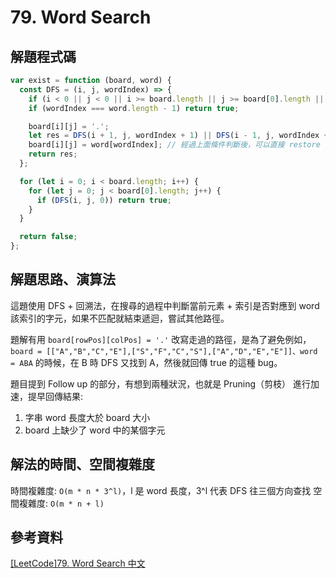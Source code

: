 # 79. Word Search

## 解題程式碼

```javascript
var exist = function (board, word) {
  const DFS = (i, j, wordIndex) => {
    if (i < 0 || j < 0 || i >= board.length || j >= board[0].length || board[i][j] !== word[wordIndex]) return false;
    if (wordIndex === word.length - 1) return true;

    board[i][j] = '.';
    let res = DFS(i + 1, j, wordIndex + 1) || DFS(i - 1, j, wordIndex + 1) || DFS(i, j + 1, wordIndex + 1) || DFS(i, j - 1, wordIndex + 1);
    board[i][j] = word[wordIndex]; // 經過上面條件判斷後，可以直接 restore 沒問題，因為 word[wordIndex] === 未修改前的 board[rowPos][colPos]
    return res;
  };

  for (let i = 0; i < board.length; i++) {
    for (let j = 0; j < board[0].length; j++) {
      if (DFS(i, j, 0)) return true;
    }
  }

  return false;
};
```

## 解題思路、演算法

這題使用 DFS + 回溯法，在搜尋的過程中判斷當前元素 + 索引是否對應到 word 該索引的字元，如果不匹配就結束遞迴，嘗試其他路徑。

題解有用 `board[rowPos][colPos] = '.'` 改寫走過的路徑，是為了避免例如，`board = [["A","B","C","E"],["S","F","C","S"],["A","D","E","E"]]、word = ABA` 的時候，在 B 時 DFS 又找到 A，然後就回傳 true 的這種 bug。

題目提到 Follow up 的部分，有想到兩種狀況，也就是 Pruning（剪枝） 進行加速，提早回傳結果:

1. 字串 word 長度大於 board 大小
2. board 上缺少了 word 中的某個字元

## 解法的時間、空間複雜度

時間複雜度: `O(m * n * 3^l)`，l 是 word 長度，3^l 代表 DFS 往三個方向查找
空間複雜度: `O(m * n + l)`

## 參考資料

[[LeetCode]79. Word Search 中文](https://youtu.be/NxWefJtJJwk)
